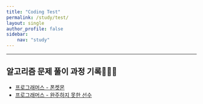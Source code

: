 ```yaml
---
title: "Coding Test"
permalink: /study/test/
layout: single
author_profile: false
sidebar:
    nav: "study"
---
```


***
## 알고리즘 문제 풀이 과정 기록👩🏻‍💻

- [프로그래머스 - 폰켓몬](https://j-jae0.github.io/algorithm/algorithm-02/)
- [프로그래머스 - 완주하지 못한 선수](https://j-jae0.github.io/algorithm/algorithm-01/)

